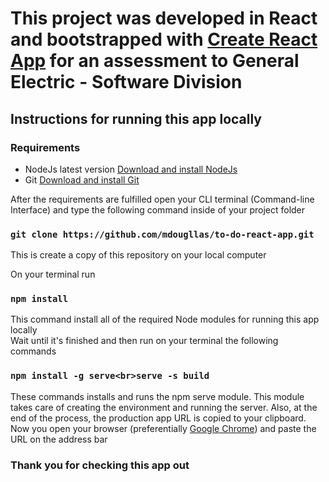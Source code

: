 # This project was developed in React and bootstrapped with [Create React App](https://github.com/facebook/create-react-app) for an assessment to General Electric - Software Division

## Instructions for running this app locally

### Requirements

- NodeJs latest version [Download and install NodeJs](https://nodejs.org/en/download/)
- Git [Download and install Git](https://git-scm.com/downloads)

After the requirements are fulfilled open your CLI terminal (Command-line Interface) and type the following command inside of your project folder

### `git clone https://github.com/mdougllas/to-do-react-app.git`

This is create a copy of this repository on your local computer<br>

On your terminal run

### `npm install`

This command install all of the required Node modules for running this app locally<br>
Wait until it's finished and then run on your terminal the following commands

### `npm install -g serve<br>serve -s build`

These commands installs and runs the npm serve module. This module takes care of creating the environment and running the server. Also, at the end of the process, the production app URL is copied to your clipboard.<br>
Now you open your browser (preferentially [Google Chrome](https://www.google.com/chrome/)) and paste the URL on the address bar

### Thank you for checking this app out
